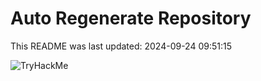 # Auto Regenerate Repository

This README was last updated: 2024-09-24 09:51:15

 ![TryHackMe](https://tryhackme.com/badge/533634)
